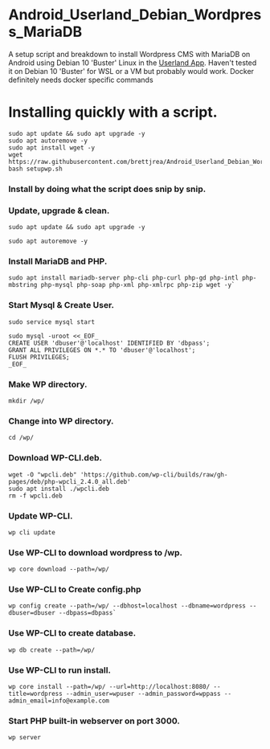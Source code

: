 # Android_Userland_Debian_Wordpress_MariaDB

A setup script and breakdown to install Wordpress CMS with MariaDB on Android using Debian 10 'Buster' Linux in the [Userland App](https://github.com/CypherpunkArmory/UserLAnd). Haven't tested it on Debian 10 'Buster' for WSL or a VM but probably would work. Docker definitely needs docker specific commands

# Installing quickly with a script.

```
sudo apt update && sudo apt upgrade -y
sudo apt autoremove -y
sudo apt install wget -y
wget https://raw.githubusercontent.com/brettjrea/Android_Userland_Debian_Wordpress_MariaDB/master/setupwp.sh
bash setupwp.sh
```

### Install by doing what the script does snip by snip.

### Update, upgrade & clean.

```
sudo apt update && sudo apt upgrade -y
```

`sudo apt autoremove -y`

### Install MariaDB and PHP.

```
sudo apt install mariadb-server php-cli php-curl php-gd php-intl php-mbstring php-mysql php-soap php-xml php-xmlrpc php-zip wget -y`
```
### Start Mysql & Create User.

`sudo service mysql start`

```
sudo mysql -uroot <<_EOF_ 
CREATE USER 'dbuser'@'localhost' IDENTIFIED BY 'dbpass';
GRANT ALL PRIVILEGES ON *.* TO 'dbuser'@'localhost';
FLUSH PRIVILEGES;
_EOF_
```
### Make WP directory.

`mkdir /wp/`

### Change into WP directory.

`cd /wp/`

### Download WP-CLI.deb.

```
wget -O "wpcli.deb" 'https://github.com/wp-cli/builds/raw/gh-pages/deb/php-wpcli_2.4.0_all.deb'
sudo apt install ./wpcli.deb
rm -f wpcli.deb
```
### Update WP-CLI.

`wp cli update`

### Use WP-CLI to download wordpress to /wp.

`wp core download --path=/wp/`

### Use WP-CLI to Create config.php

```
wp config create --path=/wp/ --dbhost=localhost --dbname=wordpress --dbuser=dbuser --dbpass=dbpass`
```
### Use WP-CLI to create database.

`wp db create --path=/wp/`

### Use WP-CLI to run install.

```
wp core install --path=/wp/ --url=http://localhost:8080/ --title=wordpress --admin_user=wpuser --admin_password=wppass --admin_email=info@example.com
```

### Start PHP built-in webserver on port 3000.

`
wp server
`
